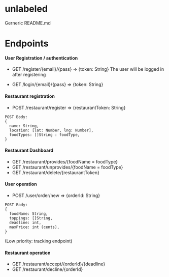 # unlabeled

Gerneric README.md



# Endpoints

#### User Registration / authentication
* GET /register/{email}/{pass} => {token: String}
The user will be logged in after registering

* GET /login/{email}/{pass} => {token: String}

#### Restaurant registration
* POST /restaurant/register => {restaurantToken: String}
```
POST Body: 
{
  name: String,
  location: [lat: Number, lng: Number],
  foodTypes: []String : foodType,
}
```

#### Restaurant Dashboard

* GET /restaurant/provides/{foodName = foodType}
* GET /restaurant/unprovides/{foodName = foodType}
* GET /restaurant/delete/{restaurantToken}


#### User operation
* POST /user/order/new => {orderId: String}

```
POST Body: 
{
  foodName: String,
  toppings: []String,
  deadline: int,
  maxPrice: int (cents),
}
```

(Low priority: tracking endpoint)


#### Restaurant operation
* GET /restaurant/accept/{orderId}/{deadline}
* GET /restaurant/decline/{orderId}



  
